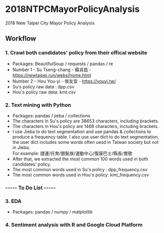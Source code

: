 # 2018NTPCMayorPolicyAnalysis
2018 New Taipei City Mayor Policy Analysis 

## Workflow
### 1. Crawl both candidates' policy from their offical website
* Packages: BeautifulSoup / requests / pandas / re
* Number 1 - Su Tseng-chang  - 蘇貞昌 - https://newtaipei.run/webs/home.html
* Number 2 - Hou You-yi - 侯友宜 - https://youyi.tw/
* Su's policy raw data : dpp.csv
* Hou's policy raw data: kmt.csv
### 2. Text mining with Python 
* Packages: pandas / jieba / collections
* The characters in Su's policy are 38653 characters, including brackets.  
* The characters in Hou's policy are 1468 characters, including brackets.  
* I use Jieba to do text segmentation and use pandas & collections to produce a frequency table. I also use user dict to do text segmentation, the user dict includes some words often uesd in Taiwan society but not in Jieba.  </br> For example: 捷運/托育/銀髮族/運動中心/復康巴士/縣長/鶯歌  
* After that, we extracted the most common 100 words used in both candidates' policy.
* The most common words used in Su's policy : dpp_frequency.csv
* The most common words used in Hou's policy: kmt_frequency.csv
### ----- To Do List -----
### 3. EDA
* Packages: pandas / numpy / matplotlib

### 4. Sentiment analysis with R and Google Cloud Platform
